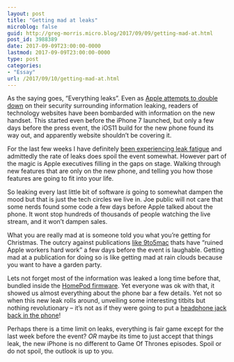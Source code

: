 ```yaml
---
layout: post
title: "Getting mad at leaks"
microblog: false
guid: http://greg-morris.micro.blog/2017/09/09/getting-mad-at.html
post_id: 3988389
date: 2017-09-09T23:00:00-0000
lastmod: 2017-09-09T23:00:00-0000
type: post
categories:
- "Essay"
url: /2017/09/10/getting-mad-at.html
---
```

<!--kg-card-begin: html--><p><!--kg-card-begin: html--></p>
<p>As the saying goes, “Everything leaks”. Even as <a title="Tim Cook: Apple will &#039;double down on secrecy on products&#039; - The Verge" href="https://www.google.co.uk/url?sa=t&amp;rct=j&amp;q=&amp;esrc=s&amp;source=web&amp;cd=2&amp;cad=rja&amp;uact=8&amp;ved=0ahUKEwievNWTpprWAhWFKMAKHZEYA5sQFggvMAE&amp;url=https://www.theverge.com/2012/5/29/3051521/tim-cook-apple-will-double-down-on-secrecy-on-products&amp;usg=AFQjCNF68aw2iuTrGn8uqoeQMSUQEo2MWA">Apple attempts to double down</a> on their security surrounding information leaking, readers of technology websites have been bombarded with information on the new handset. This started even before the iPhone 7 launched, but only a few days before the press event, the iOS11 build for the new phone found its way out, and apparently website shouldn’t be covering it.</p>
<p>For the last few weeks I have definitely <a title="Episode 19: You’ve triggered Cortana!" href="https://www.byodpodcast.com/episodes/episode-19-youve-triggered-cortana/9/9/2017">been experiencing leak fatigue</a> and admittedly the rate of leaks does spoil the event somewhat. However part of the magic is Apple executives filling in the gaps on stage. Walking through new features that are only on the new phone, and telling you how those features are going to fit into your life.</p>
<p>So leaking every last little bit of software <em>is</em> going to somewhat dampen the mood but that is just the tech circles we live in. Joe public will not care that some nerds found some code a few days before Apple talked about the phone. It wont stop hundreds of thousands of people watching the live stream, and it won’t dampen sales.</p>
<p>What you are really mad at is someone told you what you’re getting for Christmas. The outcry against publications <a href="https://9to5mac.com/2017/09/08/ios-11-gm-d22-iphone-8-details/">like 9to5mac</a> thats have “ruined Apple workers hard work” a few days before the event is laughable. Getting mad at a publication for doing so is like getting mad at rain clouds because you want to have a garden party.</p>
<p>Lets not forget most of the information was leaked a long time before that, bundled inside the <a title="HomePod firmware provides detailed look at iPhone 8 screen layout ..." href="https://www.google.co.uk/url?sa=t&amp;rct=j&amp;q=&amp;esrc=s&amp;source=web&amp;cd=1&amp;cad=rja&amp;uact=8&amp;ved=0ahUKEwjqxrreqJrWAhUlIcAKHRkGDS0QFggoMAA&amp;url=http://9to5mac.com/2017/08/10/homepod-firmware-provides-detailed-look-at-iphone-8-screen-layout-resizable-home-button-more/&amp;usg=AFQjCNGBZir9huo8GA5NTItlZwZrEXzQtw">HomePod firmware</a>. Yet everyone was ok with that, it showed us almost everything about the phone bar a few details. Yet not so when this new leak rolls around, unveiling some interesting titbits but nothing revolutionary – it’s not as if they were going to put a <a title="Putting back the iPhone 7 headphone jack" href="http://www.gr36.com/iphone-7-headphone-jack/">headphone jack back in the phone</a>!</p>
<p>Perhaps there is a time limit on leaks, everything is fair game except for the last week before the event? <em>OR</em> maybe its time to just accept that things leak, the new iPhone is no different to Game Of Thrones episodes. Spoil or do not spoil, the outlook is up to you.</p>
<p><!--kg-card-end: html--></p>
<!--kg-card-end: html-->
